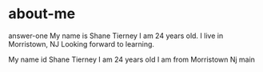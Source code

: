 # about-me
answer-one
My name is Shane Tierney
I am 24 years old.
I live in Morristown, NJ 
Looking forward to learning.

My name id Shane Tierney
I am 24 years old
I am from Morristown Nj
 main
